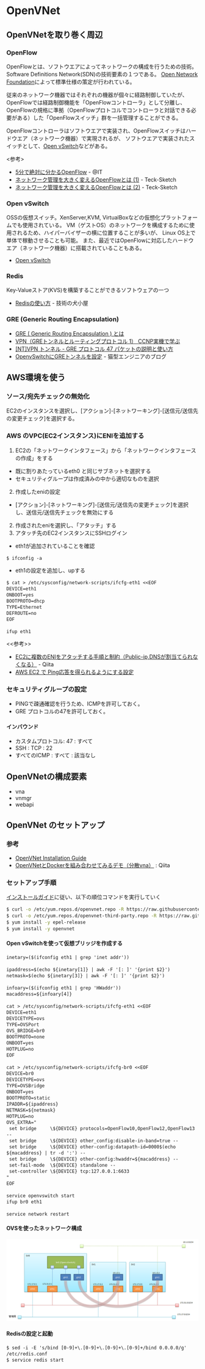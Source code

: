 # OpenVNet

## OpenVNetを取り巻く周辺

### OpenFlow

OpenFlowとは、ソフトウエアによってネットワークの構成を行うための技術。
Software Definitions Network(SDN)の技術要素の１つである。
[Open Network Foundation](https://www.opennetworking.org/)によって標準仕様の策定が行われている。

従来のネットワーク機器ではそれぞれの機器が個々に経路制御していたが、
OpenFlowでは経路制御機能を「OpenFlowコントローラ」として分離し、
OpenFlowの規格に準拠（OpenFlowプロトコルでコントローラと対話できる必要がある）した「OpenFlowスイッチ」群を一括管理することができる。

OpenFlowコントローラはソフトウエアで実装され、OpenFlowスイッチはハードウエア（ネットワーク機器）で実現されるが、
ソフトウエアで実装されたスイッチとして、[Open vSwitch](http://openvswitch.org/)などがある。

<参考>
- [5分で絶対に分かるOpenFlow](http://www.atmarkit.co.jp/ait/articles/1112/12/news117_2.html) - @IT
- [ネットワーク管理を大きく変えるOpenFlowとは (1)](http://tech-sketch.jp/2012/04/openflow-1.html) - Teck-Sketch
- [ネットワーク管理を大きく変えるOpenFlowとは (2)](http://tech-sketch.jp/2012/07/openflow2.html) - Teck-Sketch

### Open vSwitch
OSSの仮想スイッチ。XenServer,KVM, VirtualBoxなどの仮想化プラットフォームでも使用されている。
VM（ゲストOS）のネットワークを構成するために使用されるため、ハイパーバイザーの横に位置することが多いが、
Linux OS上で単体で稼動させることも可能。
また、最近ではOpenFlowに対応したハードウエア（ネットワーク機器）に搭載されていることもある。

- [Open vSwitch](http://openvswitch.org/)

### Redis
Key-Valueストア(KVS)を構築することができるソフトウェアの一つ

- [Redisの使い方](http://promamo.com/?p=3358) - 技術の犬小屋


### GRE (Generic Routing Encapsulation)

- [GRE ( Generic Routing Encapsulation ) とは](http://www.infraexpert.com/study/rp8gre.htm)
- [VPN（GREトンネルとルーティングプロトコル 1） CCNP実機で学ぶ](http://atnetwork.info/ccnp4/vpn17.html)
- [[NT]VPN トンネル - GRE プロトコル 47 パケットの説明と使い方](https://support.microsoft.com/ja-jp/kb/241251/ja)
- [OpenvSwitchにGREトンネルを設定](http://alexei-karamazov.hatenablog.com/entry/2013/11/16/180213) - 猫型エンジニアのブログ


## AWS環境を使う
### ソース/宛先チェックの無効化

EC2のインスタンスを選択し、[アクション]-[ネットワーキング]-[送信元/送信先の変更チェック]を選択する。


### AWS のVPC(EC2インスタンス)にENIを追加する

1. EC2の「ネットワークインタフェース」から「ネットワークインタフェースの作成」をする
  - 既に割りあたっているeth0 と同じサブネットを選択する
  - セキュリティグループは作成済みの中から適切なものを選択
2. 作成したeniの設定
  - [アクション]-[ネットワーキング]-[送信元/送信先の変更チェック]を選択し、送信元/送信先チェックを無効にする
2. 作成されたeniを選択し、「アタッチ」する
3. アタッチ先のEC2インスタンスにSSHログイン
  - eth1が追加されていることを確認
```
$ ifconfig -a
```

  - eth1の設定を追加し、upする  

```
$ cat > /etc/sysconfig/network-scripts/ifcfg-eth1 <<EOF
DEVICE=eth1
ONBOOT=yes
BOOTPROTO=dhcp
TYPE=Ethernet
DEFROUTE=no
EOF

ifup eth1
```

<<参考>>
- [EC2に複数のENIをアタッチする手順と制約（Public-ip,DNSが割当てられなくなる）](http://qiita.com/kaojiri/items/94bc62c7b003367b5e46) - Qiita
- [AWS EC2 で Ping応答を得られるようにする設定](http://www.checksite.jp/aws-ec2-icmp-rule/)

### セキュリティグループの設定

- PINGで疎通確認を行うため、ICMPを許可しておく。
- GRE プロトコルの47を許可しておく。

#### インバウンド

- カスタムプロトコル: 47 : すべて
- SSH : TCP : 22
- すべてのICMP : すべて : 該当なし


## OpenVNetの構成要素
- vna
- vnmgr
- webapi

## OpenVNet のセットアップ

### 参考
- [OpenVNet Installation Guide](http://openvnet.org/installation/)
- [OpenVNetとDockerを組み合わせてみるデモ（分散vna）](http://qiita.com/qb0c80aE/items/8d176bdf4d2460849ed9) : Qiita

### セットアップ手順

[インストールガイド](http://openvnet.org/installation/)に従い、以下の順位コマンドを実行していく

```Shell:create_br0.sh
$ curl -o /etc/yum.repos.d/openvnet.repo -R https://raw.githubusercontent.com/axsh/openvnet/master/deployment/yum_repositories/stable/openvnet.repo
$ curl -o /etc/yum.repos.d/openvnet-third-party.repo -R https://raw.githubusercontent.com/axsh/openvnet/master/deployment/yum_repositories/stable/openvnet-third-party.repo
$ yum install -y epel-release
$ yum install -y openvnet
```

#### Open vSwitchを使って仮想ブリッジを作成する

```
inetary=($(ifconfig eth1 | grep 'inet addr'))
 
ipaddress=$(echo ${inetary[1]} | awk -F '[: ]' '{print $2}')
netmask=$(echo ${inetary[3]} | awk -F '[: ]' '{print $2}')
 
infoary=($(ifconfig eth1 | grep 'HWaddr'))
macaddress=${infoary[4]}
 
cat > /etc/sysconfig/network-scripts/ifcfg-eth1 <<EOF
DEVICE=eth1
DEVICETYPE=ovs
TYPE=OVSPort
OVS_BRIDGE=br0
BOOTPROTO=none
ONBOOT=yes
HOTPLUG=no
EOF
 
cat > /etc/sysconfig/network-scripts/ifcfg-br0 <<EOF
DEVICE=br0
DEVICETYPE=ovs
TYPE=OVSBridge
ONBOOT=yes
BOOTPROTO=static
IPADDR=${ipaddress}
NETMASK=${netmask}
HOTPLUG=no
OVS_EXTRA="
 set bridge     \${DEVICE} protocols=OpenFlow10,OpenFlow12,OpenFlow13 --
 set bridge     \${DEVICE} other_config:disable-in-band=true --
 set bridge     \${DEVICE} other-config:datapath-id=0000$(echo ${macaddress} | tr -d ':') --
 set bridge     \${DEVICE} other-config:hwaddr=${macaddress} --
 set-fail-mode  \${DEVICE} standalone --
 set-controller \${DEVICE} tcp:127.0.0.1:6633
"
EOF

service openvswitch start
ifup br0 eth1

service network restart
```

#### OVSを使ったネットワーク構成
![OVSを使ったネットワーク構成](./network_01.png)

#### Redisの設定と起動

```
$ sed -i -E 's/bind [0-9]+\.[0-9]+\.[0-9]+\.[0-9]+/bind 0.0.0.0/g' /etc/redis.conf
$ service redis start
```
